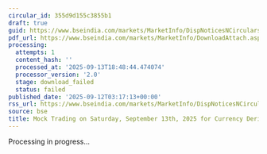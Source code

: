```yaml
---
circular_id: 355d9d155c3855b1
draft: true
guid: https://www.bseindia.com/markets/MarketInfo/DispNoticesNCirculars.aspx?Noticeid={2DBADEF4-D6D9-418B-843B-562DB71CF5B8}&noticeno=20250912-4&dt=09/12/2025&icount=4&totcount=103&flag=0
pdf_url: https://www.bseindia.com/markets/MarketInfo/DownloadAttach.aspx?id=20250912-4&attachedId=
processing:
  attempts: 1
  content_hash: ''
  processed_at: '2025-09-13T18:48:44.474074'
  processor_version: '2.0'
  stage: download_failed
  status: failed
published_date: '2025-09-12T03:17:13+00:00'
rss_url: https://www.bseindia.com/markets/MarketInfo/DispNoticesNCirculars.aspx?Noticeid={2DBADEF4-D6D9-418B-843B-562DB71CF5B8}&noticeno=20250912-4&dt=09/12/2025&icount=4&totcount=103&flag=0
source: bse
title: Mock Trading on Saturday, September 13th, 2025 for Currency Derivatives segment
---
```


Processing in progress...